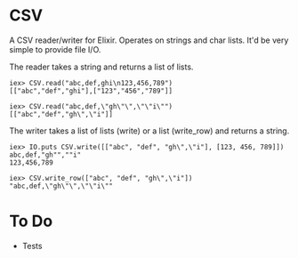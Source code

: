 # CSV

A CSV reader/writer for Elixir. Operates on strings and char lists. It'd be
very simple to provide file I/O.

The reader takes a string and returns a list of lists.

    iex> CSV.read("abc,def,ghi\n123,456,789")
    [["abc","def","ghi"],["123","456","789"]]

    iex> CSV.read("abc,def,\"gh\"\",\"\"i\"")
    [["abc","def","gh\",\"i"]]

The writer takes a list of lists (write) or a list (write_row) and returns a
string.

    iex> IO.puts CSV.write([["abc", "def", "gh\",\"i"], [123, 456, 789]])
    abc,def,"gh"",""i"
    123,456,789

    iex> CSV.write_row(["abc", "def", "gh\",\"i"])
    "abc,def,\"gh\"\",\"\"i\""

# To Do

* Tests
